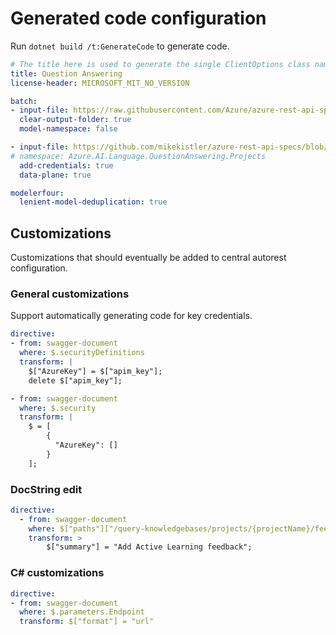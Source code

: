 # Generated code configuration

Run `dotnet build /t:GenerateCode` to generate code.

``` yaml
# The title here is used to generate the single ClientOptions class name.
title: Question Answering
license-header: MICROSOFT_MIT_NO_VERSION

batch:
- input-file: https://raw.githubusercontent.com/Azure/azure-rest-api-specs/2fe971edcf58b3351e6e5e67d269d4b4c7cc2c5f/specification/cognitiveservices/data-plane/Language/stable/2021-10-01/questionanswering.json
  clear-output-folder: true
  model-namespace: false

- input-file: https://github.com/mikekistler/azure-rest-api-specs/blob/9f7d8b045fe26fcfd1c08746e9f3ba07496cff4e/specification/cognitiveservices/data-plane/Language/stable/2021-10-01/questionanswering-authoring.json
# namespace: Azure.AI.Language.QuestionAnswering.Projects
  add-credentials: true
  data-plane: true

modelerfour:
  lenient-model-deduplication: true
```

## Customizations

Customizations that should eventually be added to central autorest configuration.

### General customizations

Support automatically generating code for key credentials.

``` yaml
directive:
- from: swagger-document
  where: $.securityDefinitions
  transform: |
    $["AzureKey"] = $["apim_key"];
    delete $["apim_key"];

- from: swagger-document
  where: $.security
  transform: |
    $ = [
        {
          "AzureKey": []
        }
    ];
```
### DocString edit

``` yaml
directive:
  - from: swagger-document
    where: $["paths"]["/query-knowledgebases/projects/{projectName}/feedback"]["post"]
    transform: >
        $["summary"] = "Add Active Learning feedback";
```

### C# customizations

``` yaml
directive:
- from: swagger-document
  where: $.parameters.Endpoint
  transform: $["format"] = "url"
```
